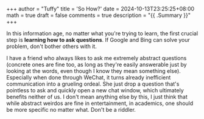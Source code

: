 +++
author = "Tuffy"
title = 'So How?'
date = 2024-10-13T23:25:25+08:00
math = true 
draft = false
comments = true
description = "{{ .Summary }}"
+++

In this information age, no matter what you're trying to learn, the first crucial step is **learning how to ask questions**. If Google and Bing can solve your problem, don't bother others with it.

I have a friend who always likes to ask me extremely abstract questions (concrete ones are fine too, as long as they're easily answerable just by looking at the words, even though I know they mean something else). Especially when done through WeChat, it turns already inefficient communication into a grueling ordeal. She just drop a question that's pointless to ask and quickly open a new chat window, which ultimately benefits neither of us. I don't mean anything else by this, I just think that while abstract weirdos are fine in entertainment, in academics, one should be more specific no matter what. Don't be a riddler.
